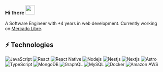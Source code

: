 ### Hi there <img src="https://media.giphy.com/media/hvRJCLFzcasrR4ia7z/giphy.gif" width="30px">
A Software Engineer with +4 years in web development.
Currently working on [Mercado Libre](https://github.com/mercadolibre).

## ⚡ Technologies

![JavaScript](https://img.shields.io/badge/-JavaScript-black?style=flat-square&logo=javascript)
![React](https://img.shields.io/badge/-React-black?style=flat-square&logo=react)
![React Native](https://img.shields.io/badge/-React%20Native-000000?logo=react&style=flat-square)
![Nodejs](https://img.shields.io/badge/-Nodejs-black?style=flat-square&logo=Node.js)
![Nestjs](https://img.shields.io/badge/-Nestjs-black?style=flat-square&logo=nestjs)
![Nextjs](https://img.shields.io/badge/-Nextjs-black?style=flat-square&logo=nextdotjs)
![Astro](https://img.shields.io/badge/-Astro-black?style=flat-square&logo=astro)
![TypeScript](https://img.shields.io/badge/-TypeScript-007ACC?style=flat-square&logo=typescript&logoColor=white)
![MongoDB](https://img.shields.io/badge/-MongoDB-black?style=flat-square&logo=mongodb)
![GraphQL](https://img.shields.io/badge/-GraphQL-E10098?style=flat-square&logo=graphql)
![MySQL](https://img.shields.io/badge/-MySQL-black?style=flat-square&logo=mysql)
![Docker](https://img.shields.io/badge/-Docker-black?style=flat-square&logo=docker)
![Amazon AWS](https://img.shields.io/badge/Amazon%20AWS-232F3E?style=flat-square&logo=amazon-aws)
